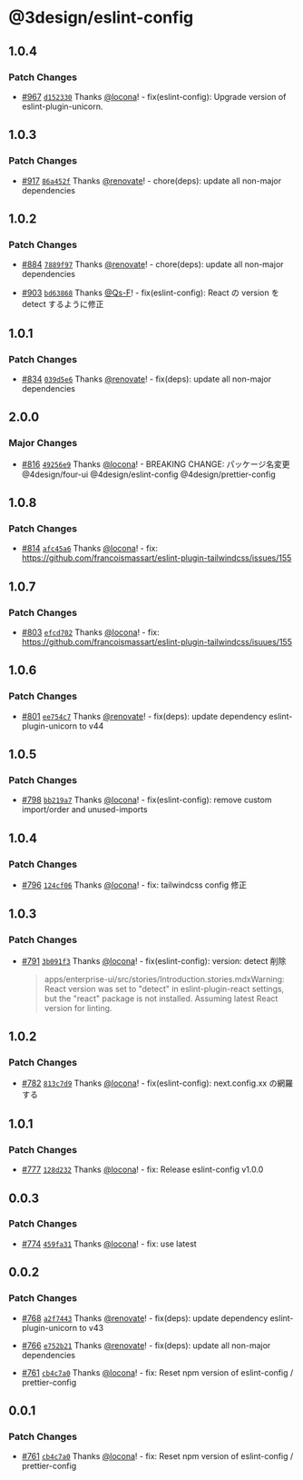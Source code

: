 # @3design/eslint-config

## 1.0.4

### Patch Changes

- [#967](https://github.com/4-design/for-ui/pull/967) [`d152330`](https://github.com/4-design/for-ui/commit/d152330daccb501698555741952bce8d12ff3f17) Thanks [@locona](https://github.com/locona)! - fix(eslint-config): Upgrade version of eslint-plugin-unicorn.

## 1.0.3

### Patch Changes

- [#917](https://github.com/4-design/for-ui/pull/917) [`86a452f`](https://github.com/4-design/for-ui/commit/86a452fe38215defc82f00263db0e9c83ef0d75e) Thanks [@renovate](https://github.com/apps/renovate)! - chore(deps): update all non-major dependencies

## 1.0.2

### Patch Changes

- [#884](https://github.com/4-design/for-ui/pull/884) [`7889f97`](https://github.com/4-design/for-ui/commit/7889f97c01a4df82c2f6fd855393277e197422dd) Thanks [@renovate](https://github.com/apps/renovate)! - chore(deps): update all non-major dependencies

- [#903](https://github.com/4-design/for-ui/pull/903) [`bd63868`](https://github.com/4-design/for-ui/commit/bd63868e4ff3659a928e0724e2813d944fc14e55) Thanks [@Qs-F](https://github.com/Qs-F)! - fix(eslint-config): React の version を detect するように修正

## 1.0.1

### Patch Changes

- [#834](https://github.com/4-design/for-ui/pull/834) [`039d5e6`](https://github.com/4-design/for-ui/commit/039d5e62d9095cfbaaf4450032cabf99000e016d) Thanks [@renovate](https://github.com/apps/renovate)! - fix(deps): update all non-major dependencies

## 2.0.0

### Major Changes

- [#816](https://github.com/4-design/for-ui/pull/816) [`49256e9`](https://github.com/4-design/for-ui/commit/49256e932b0c5be205ad584496092eaf24e751a8) Thanks [@locona](https://github.com/locona)! - BREAKING CHANGE: パッケージ名変更 @4design/four-ui @4design/eslint-config @4design/prettier-config

## 1.0.8

### Patch Changes

- [#814](https://github.com/4-design/four-ui/pull/814) [`afc45a6`](https://github.com/4-design/four-ui/commit/afc45a691c3a8ea92fc797335be8895460802f31) Thanks [@locona](https://github.com/locona)! - fix: https://github.com/francoismassart/eslint-plugin-tailwindcss/issues/155

## 1.0.7

### Patch Changes

- [#803](https://github.com/3-shake/3design-ui/pull/803) [`efcd702`](https://github.com/3-shake/3design-ui/commit/efcd702eda9d56b9a796988c7644d1e8f35c14ba) Thanks [@locona](https://github.com/locona)! - fix: https://github.com/francoismassart/eslint-plugin-tailwindcss/isuues/155

## 1.0.6

### Patch Changes

- [#801](https://github.com/3-shake/3design-ui/pull/801) [`ee754c7`](https://github.com/3-shake/3design-ui/commit/ee754c78c767a852812e7ce832f20e47271f2a55) Thanks [@renovate](https://github.com/apps/renovate)! - fix(deps): update dependency eslint-plugin-unicorn to v44

## 1.0.5

### Patch Changes

- [#798](https://github.com/3-shake/3design-ui/pull/798) [`bb219a7`](https://github.com/3-shake/3design-ui/commit/bb219a704a22efc95ed1ee44b2ea584ccc90f1f8) Thanks [@locona](https://github.com/locona)! - fix(eslint-config): remove custom import/order and unused-imports

## 1.0.4

### Patch Changes

- [#796](https://github.com/3-shake/3design-ui/pull/796) [`124cf06`](https://github.com/3-shake/3design-ui/commit/124cf06b655dbe48071df8d8cc81e84bebaa76e9) Thanks [@locona](https://github.com/locona)! - fix: tailwindcss config 修正

## 1.0.3

### Patch Changes

- [#791](https://github.com/3-shake/3design-ui/pull/791) [`3b091f3`](https://github.com/3-shake/3design-ui/commit/3b091f3e91ac8094d8fa77144f5ce1e9cf25c08d) Thanks [@locona](https://github.com/locona)! - fix(eslint-config): version: detect 削除
  > apps/enterprise-ui/src/stories/Introduction.stories.mdxWarning: React version was set to "detect" in eslint-plugin-react settings, but the "react" package is not installed. Assuming latest React version for linting.

## 1.0.2

### Patch Changes

- [#782](https://github.com/3-shake/3design-ui/pull/782) [`813c7d9`](https://github.com/3-shake/3design-ui/commit/813c7d998f8b76c2af4abead1b4fd51e5da434bc) Thanks [@locona](https://github.com/locona)! - fix(eslint-config): next.config.xx の網羅する

## 1.0.1

### Patch Changes

- [#777](https://github.com/3-shake/3design-ui/pull/777) [`128d232`](https://github.com/3-shake/3design-ui/commit/128d23227244cc3be2b0f56914d254d75c951305) Thanks [@locona](https://github.com/locona)! - fix: Release eslint-config v1.0.0

## 0.0.3

### Patch Changes

- [#774](https://github.com/3-shake/3design-ui/pull/774) [`459fa31`](https://github.com/3-shake/3design-ui/commit/459fa31713e33d5883c330425936760184e7bc36) Thanks [@locona](https://github.com/locona)! - fix: use latest

## 0.0.2

### Patch Changes

- [#768](https://github.com/3-shake/3design-ui/pull/768) [`a2f7443`](https://github.com/3-shake/3design-ui/commit/a2f7443b8c7664e913497fe3f99f4093e851f0fb) Thanks [@renovate](https://github.com/apps/renovate)! - fix(deps): update dependency eslint-plugin-unicorn to v43

- [#766](https://github.com/3-shake/3design-ui/pull/766) [`e752b21`](https://github.com/3-shake/3design-ui/commit/e752b21879f941ffc00a6356785fd74f47d2bbbd) Thanks [@renovate](https://github.com/apps/renovate)! - fix(deps): update all non-major dependencies

- [#761](https://github.com/3-shake/3design-ui/pull/761) [`cb4c7a0`](https://github.com/3-shake/3design-ui/commit/cb4c7a027e626e9a12f42eba0c6439326e3878fc) Thanks [@locona](https://github.com/locona)! - fix: Reset npm version of eslint-config / prettier-config

## 0.0.1

### Patch Changes

- [#761](https://github.com/3-shake/3design-ui/pull/761) [`cb4c7a0`](https://github.com/3-shake/3design-ui/commit/cb4c7a027e626e9a12f42eba0c6439326e3878fc) Thanks [@locona](https://github.com/locona)! - fix: Reset npm version of eslint-config / prettier-config
